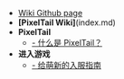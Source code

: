 * [Wiki Github page](https://github.com/BillZhucn/PixelTailWiki/tree/master)
* **[PixelTail Wiki]**(index.md)
* **PixelTail**
    - [- 什么是 PixelTail？](introduction.md)
* **进入游戏**
    - [- 给萌新的入服指南](getting-start/newbie.md)
